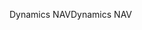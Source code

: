 <span data-ttu-id="d71dd-101">Dynamics NAV</span><span class="sxs-lookup"><span data-stu-id="d71dd-101">Dynamics NAV</span></span>
